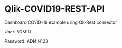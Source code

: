 # Qlik-COVID19-REST-API
Dashboard COVID-19 example using QlikRest connector

User: ADMIN

Password: ADMIN123

